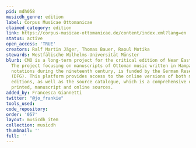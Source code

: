 ```yaml
---
pid: mdh058
musicdh_genre: edition
label: Corpus Musicae Ottomanicae
claimed_category: edition
link: https://corpus-musicae-ottomanicae.de/content/index.xml?lang=en
status: active
open_access: 'TRUE'
creators: Ralf Martin Jäger, Thomas Bauer, Raoul Motika
stewards: Westfälische Wilhelms-Universität Münster
blurb: CMO is a long-term project for the critical edition of Near Eastern music manuscripts.
  The project focusing on manuscripts of Ottoman music written in Hampartsum and staff
  notations during the nineteenth century, is funded by the German Research Foundation
  (DFG). This platform provides access to the online versions of both music and text
  editions, as well as the source catalogue, which is a comprehensive database of
  printed, manuscript and online sources.
added_by: Francesca Giannetti
twitter: "@jo_frankie"
tools_used: 
code_repository: 
order: '057'
layout: musicdh_item
collection: musicdh
thumbnail: ''
full: ''
---
```

